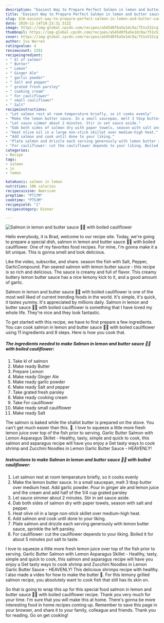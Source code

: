 ```yaml
---
description: "Easiest Way to Prepare Perfect Salmon in lemon and butter sauce 🍋🧈 with boiled cauliflower"
title: "Easiest Way to Prepare Perfect Salmon in lemon and butter sauce 🍋🧈 with boiled cauliflower"
slug: 616-easiest-way-to-prepare-perfect-salmon-in-lemon-and-butter-sauce-with-boiled-cauliflower
date: 2020-11-14T18:23:31.512Z
image: https://img-global.cpcdn.com/recipes/a545d8f6a5e1dc9a/751x532cq70/salmon-in-lemon-and-butter-sauce-🍋🧈-with-boiled-cauliflower-recipe-main-photo.jpg
thumbnail: https://img-global.cpcdn.com/recipes/a545d8f6a5e1dc9a/751x532cq70/salmon-in-lemon-and-butter-sauce-🍋🧈-with-boiled-cauliflower-recipe-main-photo.jpg
cover: https://img-global.cpcdn.com/recipes/a545d8f6a5e1dc9a/751x532cq70/salmon-in-lemon-and-butter-sauce-🍋🧈-with-boiled-cauliflower-recipe-main-photo.jpg
author: Iva Warren
ratingvalue: 4
reviewcount: 2201
recipeingredient:
- " kl of salmon"
- " Butter"
- " Lemon"
- " Ginger Ale"
- " garlic powder"
- " Salt and pepper"
- " grated fresh parsley"
- " cooking cream"
- " For cauliflower"
- " small cauliflower"
- " Salt"
recipeinstructions:
- "Let salmon rest at room temperature briefly, so it cooks evenly"
- "Make the lemon butter sauce. In a small saucepan, melt 3 tbsp butter over medium heat. Add garlic powder. Pour in ginger ale and lemon juice and the cream and add half of the 1/4 cup grated parsley"
- "Let sauce simmer about 2 minutes. Stir in set sauce aside."
- "Dab both sides of salmon dry with paper towels, season with salt and pepper."
- "Heat olive oil in a large non-stick skillet over medium-high heat."
- "Add salmon and cook until done to your liking."
- "Plate salmon and drizzle each serving generously with lemon butter sauce, sprinkle the left parsley."
- "For cauliflower: cut the cauliflower depends to your liking. Boiled it for about 5 minutes put salt to taste."
categories:
- Recipe
tags:
- salmon
- in
- lemon

katakunci: salmon in lemon 
nutrition: 106 calories
recipecuisine: American
preptime: "PT17M"
cooktime: "PT53M"
recipeyield: "1"
recipecategory: Dinner

---
```



![Salmon in lemon and butter sauce 🍋🧈 with boiled cauliflower](https://img-global.cpcdn.com/recipes/a545d8f6a5e1dc9a/751x532cq70/salmon-in-lemon-and-butter-sauce-🍋🧈-with-boiled-cauliflower-recipe-main-photo.jpg)

Hello everybody, it is Brad, welcome to our recipe site. Today, we're going to prepare a special dish, salmon in lemon and butter sauce 🍋🧈 with boiled cauliflower. One of my favorites food recipes. For mine, I'm gonna make it a bit unique. This is gonna smell and look delicious.

Like the video, subscribe, and share. season the fish with Salt, Pepper, GarlicCompound. Pan seared salmon with lemon butter sauce - this recipe is so rich and delicious. The sauce is creamy and full of flavor. This creamy buttery lemon butter sauce has a nice lemony kick to it, and a good amount of garlic.

Salmon in lemon and butter sauce 🍋🧈 with boiled cauliflower is one of the most well liked of current trending foods in the world. It's simple, it's quick, it tastes yummy. It's appreciated by millions daily. Salmon in lemon and butter sauce 🍋🧈 with boiled cauliflower is something that I have loved my whole life. They're nice and they look fantastic.


To get started with this recipe, we have to first prepare a few ingredients. You can cook salmon in lemon and butter sauce 🍋🧈 with boiled cauliflower using 11 ingredients and 8 steps. Here is how you cook that.

<!--inarticleads1-->

##### The ingredients needed to make Salmon in lemon and butter sauce 🍋🧈 with boiled cauliflower:

1. Take  kl of salmon
1. Make ready  Butter
1. Prepare  Lemon
1. Make ready  Ginger Ale
1. Make ready  garlic powder
1. Make ready  Salt and pepper
1. Take  grated fresh parsley
1. Make ready  cooking cream
1. Take  For cauliflower
1. Make ready  small cauliflower
1. Make ready  Salt


The salmon is baked while the shallot butter is prepared on the stove. You can&#39;t get much easier than this. 🙂. I love to squeeze a little more fresh lemon juice over top of the fish prior to serving. Garlic Butter Salmon with Lemon Asparagus Skillet - Healthy, tasty, simple and quick to cook, this salmon and asparagus recipe will have you enjoy a Get tasty ways to cook shrimp and Zucchini Noodles in Lemon Garlic Butter Sauce - HEAVENLY! 

<!--inarticleads2-->

##### Instructions to make Salmon in lemon and butter sauce 🍋🧈 with boiled cauliflower:

1. Let salmon rest at room temperature briefly, so it cooks evenly
1. Make the lemon butter sauce. In a small saucepan, melt 3 tbsp butter over medium heat. Add garlic powder. Pour in ginger ale and lemon juice and the cream and add half of the 1/4 cup grated parsley
1. Let sauce simmer about 2 minutes. Stir in set sauce aside.
1. Dab both sides of salmon dry with paper towels, season with salt and pepper.
1. Heat olive oil in a large non-stick skillet over medium-high heat.
1. Add salmon and cook until done to your liking.
1. Plate salmon and drizzle each serving generously with lemon butter sauce, sprinkle the left parsley.
1. For cauliflower: cut the cauliflower depends to your liking. Boiled it for about 5 minutes put salt to taste.


I love to squeeze a little more fresh lemon juice over top of the fish prior to serving. Garlic Butter Salmon with Lemon Asparagus Skillet - Healthy, tasty, simple and quick to cook, this salmon and asparagus recipe will have you enjoy a Get tasty ways to cook shrimp and Zucchini Noodles in Lemon Garlic Butter Sauce - HEAVENLY! This delicious shrimps recipe with healthy. I also made a video for how to make the butter 🧈. For this lemony grilled salmon recipe, you absolutely want to cook fish that still has its skin on. 

So that is going to wrap this up for this special food salmon in lemon and butter sauce 🍋🧈 with boiled cauliflower recipe. Thank you very much for your time. I'm sure that you will make this at home. There's gonna be more interesting food in home recipes coming up. Remember to save this page in your browser, and share it to your family, colleague and friends. Thank you for reading. Go on get cooking!
